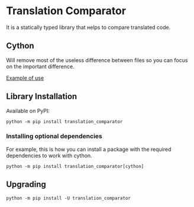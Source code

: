 # Translation Comparator

It is a statically typed library that нelps to compare translated code.

## Cython

Will remove most of the useless difference between files so you can focus on the important difference.

[Example of use](examples/run_cython_comparison.py)

## Library Installation

Available on PyPI:

```console
python -m pip install translation_comparator
```

### Installing optional dependencies

For example, this is how you can install a package with the required dependencies to work with cython.

```console
python -m pip install translation_comparator[cython]
```

## Upgrading

```console
python -m pip install -U translation_comparator
```

